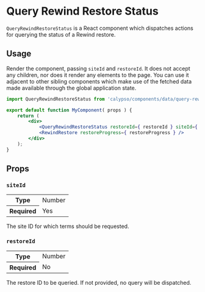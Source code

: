 # Query Rewind Restore Status

`QueryRewindRestoreStatus` is a React component which dispatches actions for querying the status of a Rewind restore.

## Usage

Render the component, passing `siteId` and `restoreId`. It does not accept any children, nor does it render any elements to the page. You can use it adjacent to other sibling components which make use of the fetched data made available through the global application state.

```jsx
import QueryRewindRestoreStatus from 'calypso/components/data/query-rewind-restore-status';

export default function MyComponent( props ) {
	return (
		<div>
			<QueryRewindRestoreStatus restoreId={ restoreId } siteId={ siteId } />
			<RewindRestore restoreProgress={ restoreProgress } />
		</div>
	);
}
```

## Props

### `siteId`

<table>
	<tr><th>Type</th><td>Number</td></tr>
	<tr><th>Required</th><td>Yes</td></tr>
</table>

The site ID for which terms should be requested.

### `restoreId`

<table>
	<tr><th>Type</th><td>Number</td></tr>
	<tr><th>Required</th><td>No</td></tr>
</table>

The restore ID to be queried. If not provided, no query will be dispatched.
